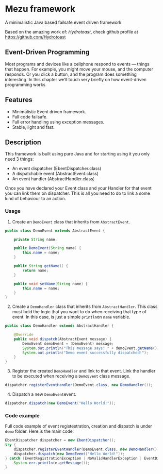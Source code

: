 # Mezu framework
A minimalistic Java based failsafe event driven framework

Based on the amazing work of: *Hydrotoast*, check github profile at https://github.com/Hydrotoast

## Event-Driven Programming

Most programs and devices like a cellphone respond to events — things that happen. For example, you might move your mouse, and the computer responds. Or you click a button, and the program does something interesting. In this chapter we’ll touch very briefly on how event-driven programming works.

## Features

* Minimalistic Event driven framework.
* Full code failsafe.
* Full error handling using exception messages.
* Stable, light and fast.

## Description

This framework is built using pure Java and for starting using it you only need 3 things:

* An event dispatcher (EbentDispatcher.class)
* A dispatchable event (AbstractEvent.class)
* An event handler (AbstractHandler.class)

Once you have declared your Event class and your Handler for that event you can link them on dispatcher. This is all you need to do to link a some kind of behaviour to an action.

### Usage

1. Create an `DemoEvent` class that inherits from `AbstractEvent`.

  ```java
  public class DemoEvent extends AbstractEvent {
  
      private String name;
  
      public DemoEvent(String name) {
          this.name = name;
      }
  
      public String getName() {
          return name;
      }
  
      public void setName(String name) {
          this.name = name;
      }
  }
  ```

2. Create a `DemoHandler` class that inherits from `AbstractHandler`. This class must hold the logic that you want to do when receiving that type of event. In this case, is just a simple `println`on `name` variable.

  ```java
  public class DemoHandler extends AbstractHandler {
  
      @Override
      public void dispatch(AbstractEvent message) {
          DemoEvent demoEvent = (DemoEvent) message;
          System.out.println("This message says: " + demoEvent.getName());
          System.out.println("Demo event successfully dispatched!");
      }
  }
  ```

3. Register the created `DemoHandler` and link to that event. Link the handler to be executed when receiving a `DemoEvent` class message.

  ```java
  dispatcher.registerEventHandler(DemoEvent.class, new DemoHandler());
  ```

4. Dispatch a new `DemoEvent`event.

  ```java
  dispatcher.dispatch(new DemoEvent("Hello World!"));
  ```

### Code example

Full code example of event registestration, creation and dispatch is under `demo` folder. Here is the main code:

  ```java
  EbentDispatcher dispatcher = new EbentDispatcher();
  try {
      dispatcher.registerEventHandler(DemoEvent.class, new DemoHandler());
      dispatcher.dispatch(new DemoEvent("Hello World!"));
  } catch (EventRegistrationException | NoValidHandlerException | EventDispatchException e) {
      System.err.println(e.getMessage());
  }
  ```
